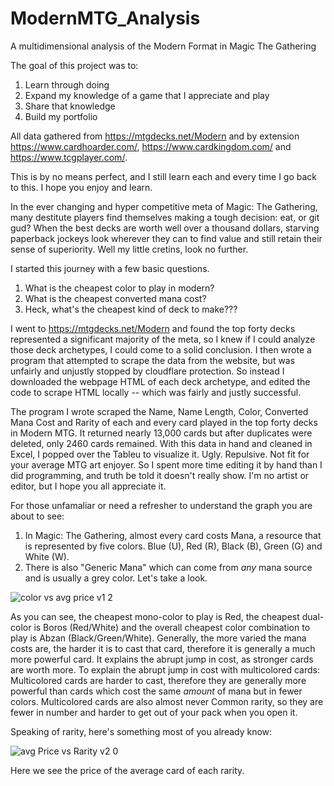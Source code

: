 # ModernMTG_Analysis
A multidimensional analysis of the Modern Format in Magic The Gathering

The goal of this project was to:
1. Learn through doing
2. Expand my knowledge of a game that I appreciate and play
3. Share that knowledge
4. Build my portfolio

All data gathered from https://mtgdecks.net/Modern and by extension https://www.cardhoarder.com/, https://www.cardkingdom.com/ and https://www.tcgplayer.com/.

This is by no means perfect, and I still learn each and every time I go back to this. I hope you enjoy and learn.

In the ever changing and hyper competitive meta of Magic: The Gathering, many destitute players find themselves making a tough decision: eat, or git gud? When the best decks are worth well over a thousand dollars, starving paperback jockeys look wherever they can to find value and still retain their sense of superiority. Well my little cretins, look no further.

I started this journey with a few basic questions.
1. What is the cheapest color to play in modern?
2. What is the cheapest converted mana cost?
3. Heck, what's the cheapest kind of deck to make???

I went to https://mtgdecks.net/Modern and found the top forty decks represented a significant majority of the meta, so I knew if I could analyze those deck archetypes, I could come to a solid conclusion. I then wrote a program that attempted to scrape the data from the website, but was unfairly and unjustly stopped by cloudflare protection. So instead I downloaded the webpage HTML of each deck archetype, and edited the code to scrape HTML locally -- which was fairly and justly successful.

The program I wrote scraped the Name, Name Length, Color, Converted Mana Cost and Rarity of each and every card played in the top forty decks in Modern MTG. It returned nearly 13,000 cards but after duplicates were deleted, only 2460 cards remained. With this data in hand and cleaned in Excel, I popped over the Tableu to visualize it. Ugly. Repulsive. Not fit for your average MTG art enjoyer. So I spent more time editing it by hand than I did programming, and truth be told it doesn't really show. I'm no artist or editor, but I hope you all appreciate it.

For those unfamaliar or need a refresher to understand the graph you are about to see:
  1. In Magic: The Gathering, almost every card costs Mana, a resource that is represented by five colors. Blue (U), Red (R), Black (B), Green (G) and White (W). 
  2. There is also "Generic Mana" which can come from *any* mana source and is usually a grey color. Let's take a look.

![color vs avg price v1 2](https://user-images.githubusercontent.com/86437248/133210189-6837ab3a-5ef6-40c3-b11c-3a345b890d6a.png)

As you can see, the cheapest mono-color to play is Red, the cheapest dual-color is Boros (Red/White) and the overall cheapest color combination to play is Abzan (Black/Green/White). Generally, the more varied the mana costs are, the harder it is to cast that card, therefore it is generally a much more powerful card. It explains the abrupt jump in cost, as stronger cards are worth more.
To explain the abrupt jump in cost with multicolored cards:
  Multicolored cards are harder to cast, therefore they are generally more powerful than cards which cost the same *amount* of mana but in fewer colors.
  Multicolored cards are also almost never Common rarity, so they are fewer in number and harder to get out of your pack when you open it.

Speaking of rarity, here's something most of you already know: 

![avg Price vs Rarity v2 0](https://user-images.githubusercontent.com/86437248/133210901-3eda5c33-23df-4adc-abc3-0570243a6b77.png)

Here we see the price of the average card of each rarity.
